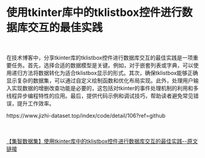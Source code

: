 <h1>使用tkinter库中的tklistbox控件进行数据库交互的最佳实践</h1><br /><p>在技术博客中，分享tkinter库的tklistbox控件进行数据库交互的最佳实践是一项重要任务。首先，选择合适的数据模型是关键。例如，对于嵌套列表或字典，可以使用递归方法将数据转化为适合tklistbox显示的形式。其次，确保tklistbox能够正确显示复杂的数据集，可以通过自定义绘制函数和优化布局实现。此外，处理用户输入实现数据的增删改查功能是必要的，这包括对tkinter的事件处理机制的利用和多线程异步编程特性的应用。最后，提供代码示例和调试技巧，帮助读者避免常见错误，提升工作效率。</p><p>https://www.jizhi-dataset.top/index/code/detail/106?ref=github</p><br /><br /><a href="https://www.jizhi-dataset.top/index/code/detail/106?ref=github" target="_blank">【集智数据集】使用tkinter库中的tklistbox控件进行数据库交互的最佳实践--原文链接</a>